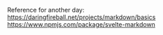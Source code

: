 Reference for another day: https://daringfireball.net/projects/markdown/basics
https://www.npmjs.com/package/svelte-markdown